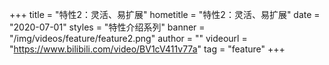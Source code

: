 +++
    title = "特性2：灵活、易扩展"
    hometitle = "特性2：灵活、易扩展"
    date = "2020-07-01"
    styles = "特性介绍系列"
    banner = "/img/videos/feature/feature2.png"
    author = ""
    videourl = "https://www.bilibili.com/video/BV1cV411v77a" 
    tag = "feature"
+++